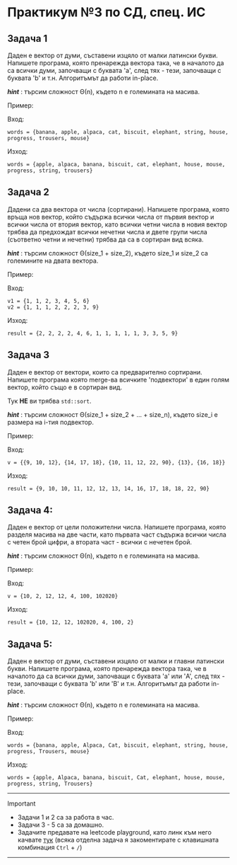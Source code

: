 # Практикум №3 по СД, спец. ИС

## Задача 1
Даден е вектор от думи, съставени изцяло от малки латински букви. Напишете програма, която пренарежда вектора така, че в началото да са всички думи, 
започващи с буквата 'а', след тях -  тези, започващи с буквата 'b' и т.н. Алгоритъмът да работи in-place.

***hint*** : търсим сложност Θ(n), където n е големината на масива.

Пример:

Вход:
```
words = {banana, apple, alpaca, cat, biscuit, elephant, string, house, progress, trousers, mouse}
```

Изход:
```
words = {apple, alpaca, banana, biscuit, cat, elephant, house, mouse, progress, string, trousers}
```

## Задача 2
Дадени са два вектора от числа (сортирани). Напишете програма, която връща нов вектор, който съдържа всички числа от първия вектор и всички числа от втория вектор, 
като всички четни числа в новия вектор трябва да предхождат всички нечетни числа и двете групи числа (съответно четни и нечетни) трябва да са в сортиран вид всяка.

***hint*** : търсим сложност Θ(size_1 + size_2), където size_1 и size_2 са големините на двата вектора.

Пример:

Вход:
```
v1 = {1, 1, 2, 3, 4, 5, 6} 
v2 = {1, 1, 1, 2, 2, 2, 3, 9} 
```

Изход:
```
result = {2, 2, 2, 2, 4, 6, 1, 1, 1, 1, 1, 3, 3, 5, 9}
```

## Задача 3
Даден е вектор от вектори, които са предварително сортирани. Напишете програма която merge-ва всичките 'подвектори' в един голям вектор, който също е в сортиран вид. 

Тук **НЕ** ви трябва `std::sort`.

***hint*** : търсим сложност Θ(size_1 + size_2 + ... + size_n), където size_i е размера на i-тия подвектор.

Пример:

Вход:
```
v = {{9, 10, 12}, {14, 17, 18}, {10, 11, 12, 22, 90}, {13}, {16, 18}}
```

Изход:
```
result = {9, 10, 10, 11, 12, 12, 13, 14, 16, 17, 18, 18, 22, 90}
```

## Задача 4:
Даден е вектор от цели положителни числа. Напишете програма, която разделя масива на две части, 
като първата част съдържа всички числа с четен брой цифри, а втората част - всички с нечетен брой. 

***hint*** : търсим сложност Θ(n), където n е големината на масива.

Пример:

Вход:
```
v = {10, 2, 12, 12, 4, 100, 102020}
```

Изход:
```
result = {10, 12, 12, 102020, 4, 100, 2}
```

## Задача 5:
Даден е вектор от думи, съставени изцяло от малки и главни латински букви. Напишете програма, която пренарежда вектора така, че в началото да са всички думи, 
започващи с буквата 'а' или 'A', след тях -  тези, започващи с буквата 'b' или 'B' и т.н. Алгоритъмът да работи in-place.

***hint*** : търсим сложност Θ(n), където n е големината на масива.

Пример:

Вход:
```
words = {banana, apple, Alpaca, Cat, biscuit, elephant, string, house, progress, Trousers, mouse}
```

Изход:
```
words = {apple, Alpaca, banana, biscuit, Cat, elephant, house, mouse, progress, string, Trousers}
```

---
> [!IMPORTANT]
> - Задачи 1 и 2 са за работа в час.
> - Задачи 3 - 5 са за домашно.
> - Задачите предавате на leetcode playground, като линк към него качвате [тук](https://docs.google.com/spreadsheets/d/1KVdic02U7f97GT2LFu67t9Z4NqyFLmCj1TjyYdrcLBE/edit?gid=0#gid=0) (всяка отделна задача я закоментирате с клавишната комбинация `Ctrl` + `/`)
---
